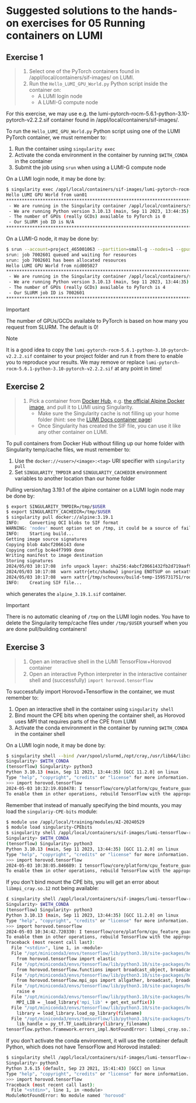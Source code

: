 # Suggested solutions to the hands-on exercises for 05 Running containers on LUMI

## Exercise 1

> 1. Select one of the PyTorch containers found in /appl/local/containers/sif-images/ on LUMI.
> 2. Run the `Hello_LUMI_GPU_World.py` Python script inside the container on:
>    - A LUMI login node
>    - A LUMI-G compute node

For this exercise, we may use e.g. the lumi-pytorch-rocm-5.6.1-python-3.10-pytorch-v2.2.2.sif container found in /appl/local/containers/sif-images/.

To run the `Hello_LUMI_GPU_World.py` Python script using one of the LUMI PyTorch container, we must remember to:

1. Run the container using `singularity exec`
2. Activate the conda environment in the container by running `$WITH_CONDA` in the container
3. Submit the job using `srun` when using a LUMI-G compute node

On a LUMI login node, it may be done by:

```bash
$ singularity exec /appl/local/containers/sif-images/lumi-pytorch-rocm-5.6.1-python-3.10-pytorch-v2.2.2.sif bash -c "\$WITH_CONDA; python3 Hello_LUMI_GPU_World.py"
Hello LUMI GPU World from uan01
********************************************************************************
 - We are running in the Singularity container /appl/local/containers/sif-images/lumi-pytorch-rocm-5.6.1-python-3.10-pytorch-v2.2.2.sif
 - We are running Python version 3.10.13 (main, Sep 11 2023, 13:44:35) [GCC 11.2.0] from /opt/miniconda3/envs/pytorch/bin/python3
 - The number of GPUs (really GCDs) available to PyTorch is 0
 - Our SLURM job ID is N/A
********************************************************************************    
```

On a LUMI-G node, it may be done by:

```bash
$ srun --account=project_465001063 --partition=small-g --nodes=1 --gpus=4 singularity exec /appl/local/containers/sif-images/lumi-pytorch-rocm-5.6.1-python-3.10-pytorch-v2.2.2.sif bash -c "\$WITH_CONDA; python3 Hello_LUMI_GPU_World.py"
srun: job 7002601 queued and waiting for resources
srun: job 7002601 has been allocated resources
Hello LUMI GPU World from nid005027
********************************************************************************
 - We are running in the Singularity container /appl/local/containers/sif-images/lumi-pytorch-rocm-5.6.1-python-3.10-pytorch-v2.2.2.sif
 - We are running Python version 3.10.13 (main, Sep 11 2023, 13:44:35) [GCC 11.2.0] from /opt/miniconda3/envs/pytorch/bin/python3
 - The number of GPUs (really GCDs) available to PyTorch is 4
 - Our SLURM job ID is 7002601
********************************************************************************
```

> [!IMPORTANT]
> The number of GPUs/GCDs available to PyTorch is based on how many you request from SLURM. The default is 0!

> [!NOTE]
> It is a good idea to copy the `lumi-pytorch-rocm-5.6.1-python-3.10-pytorch-v2.2.2.sif` container to your project folder and run it from there to enable you to reproduce your results. We may remove or replace `lumi-pytorch-rocm-5.6.1-python-3.10-pytorch-v2.2.2.sif` at any point in time!

## Exercise 2

> 1. Pick a container from [Docker Hub](https://hub.docker.com/), e.g. [the official Alpine Docker image](https://hub.docker.com/_/alpine), and pull it to LUMI using Singularity.
>     - Make sure the Singularity cache is not filling up your home folder (hint: see the [LUMI Docs  container page](https://docs.lumi-supercomputer.eu/software/containers/singularity/#pulling-container-images-from-a-registry))
>     - Once Singularity has created the SIF file, you can use it like any other container on LUMI.

To pull containers from Docker Hub without filling up our home folder with Singularity temp/cache files, we must remember to:

1. Use the `docker://<user>/<image>:<tag>` URI specifier with `singularity pull`
2. Set `SINGULARITY_TMPDIR` and `SINGULARITY_CACHEDIR` environment variables to another location than our home folder

Pulling version/tag 3.19.1 of the alpine container on a LUMI login node may be done by:

```bash
$ export SINGULARITY_TMPDIR=/tmp/$USER
$ export SINGULARITY_CACHEDIR=/tmp/$USER
$ singularity pull docker://alpine:3.19.1
INFO:    Converting OCI blobs to SIF format
WARNING: 'nodev' mount option set on /tmp, it could be a source of failure during build process
INFO:    Starting build...
Getting image source signatures
Copying blob 4abcf2066143 done  
Copying config bc4e4f7999 done  
Writing manifest to image destination
Storing signatures
2024/05/03 10:17:08  info unpack layer: sha256:4abcf20661432fb2d719aaf90656f55c287f8ca915dc1c92ec14ff61e67fbaf8
2024/05/03 10:17:08  warn xattr{etc/shadow} ignoring ENOTSUP on setxattr "user.rootlesscontainers"
2024/05/03 10:17:08  warn xattr{/tmp/schouoxv/build-temp-1595731751/rootfs/etc/shadow} destination filesystem does not support xattrs, further warnings will be suppressed
INFO:    Creating SIF file...
```

which generates the `alpine_3.19.1.sif` container.

> [!IMPORTANT]
> There is no automatic cleaning of `/tmp` on the LUMI login nodes. You have to delete the Singularity temp/cache files under `/tmp/$USER` yourself when you are done pull/building containers!

## Exercise 3

> 1. Open an interactive shell in the LUMI TensorFlow+Horovod container
> 2. Open an interactive Python interpreter in the interactive container shell and (successfully) `import horovod.tensorflow`

To successfully import Horovod+Tensorflow in the container, we must remember to:

1. Open an interactive shell in the container using `singularity shell`
2. Bind mount the CPE bits when opening the container shell, as Horovod uses MPI that requires parts of the CPE from LUMI
3. Activate the conda environment in the container by running `$WITH_CONDA` in the container shell

On a LUMI login node, it may be done by:

```bash
$ singularity shell --bind /var/spool/slurmd,/opt/cray,/usr/lib64/libcxi.so.1,/usr/lib64/libjansson.so.4 /appl/local/containers/sif-images/lumi-tensorflow-rocm-5.5.1-python-3.10-tensorflow-2.11.1-horovod-0.28.1.sif 
Singularity> $WITH_CONDA
(tensorflow) Singularity> python3
Python 3.10.13 (main, Sep 11 2023, 13:44:35) [GCC 11.2.0] on linux
Type "help", "copyright", "credits" or "license" for more information.
>>> import horovod.tensorflow
2024-05-03 10:32:19.010478: I tensorflow/core/platform/cpu_feature_guard.cc:193] This TensorFlow binary is optimized with oneAPI Deep Neural Network Library (oneDNN) to use the following CPU instructions in performance-critical operations:  AVX2 FMA
To enable them in other operations, rebuild TensorFlow with the appropriate compiler flags.
```

Remember that instead of manually specifying the bind mounts, you may load the `singulariy-CPE-bits` module:

```bash
$ module use /appl/local/training/modules/AI-20240529
$ module load singularity-CPEbits
$ singularity shell /appl/local/containers/sif-images/lumi-tensorflow-rocm-5.5.1-python-3.10-tensorflow-2.11.1-horovod-0.28.1.sif 
Singularity> $WITH_CONDA
(tensorflow) Singularity> python3
Python 3.10.13 (main, Sep 11 2023, 13:44:35) [GCC 11.2.0] on linux
Type "help", "copyright", "credits" or "license" for more information.
>>> import horovod.tensorflow
2024-05-03 10:38:05.846689: I tensorflow/core/platform/cpu_feature_guard.cc:193] This TensorFlow binary is optimized with oneAPI Deep Neural Network Library (oneDNN) to use the following CPU instructions in performance-critical operations:  AVX2 FMA
To enable them in other operations, rebuild TensorFlow with the appropriate compiler flags.
```

If you don't bind mount the CPE bits, you will get an error about `libmpi_cray.so.12` not being available:

```bash
£ singularity shell /appl/local/containers/sif-images/lumi-tensorflow-rocm-5.5.1-python-3.10-tensorflow-2.11.1-horovod-0.28.1.sif 
Singularity> $WITH_CONDA
(tensorflow) Singularity> python3
Python 3.10.13 (main, Sep 11 2023, 13:44:35) [GCC 11.2.0] on linux
Type "help", "copyright", "credits" or "license" for more information.
>>> import horovod.tensorflow
2024-05-03 10:34:42.720330: I tensorflow/core/platform/cpu_feature_guard.cc:193] This TensorFlow binary is optimized with oneAPI Deep Neural Network Library (oneDNN) to use the following CPU instructions in performance-critical operations:  AVX2 FMA
To enable them in other operations, rebuild TensorFlow with the appropriate compiler flags.
Traceback (most recent call last):
  File "<stdin>", line 1, in <module>
  File "/opt/miniconda3/envs/tensorflow/lib/python3.10/site-packages/horovod/tensorflow/__init__.py", line 27, in <module>
    from horovod.tensorflow import elastic
  File "/opt/miniconda3/envs/tensorflow/lib/python3.10/site-packages/horovod/tensorflow/elastic.py", line 24, in <module>
    from horovod.tensorflow.functions import broadcast_object, broadcast_object_fn, broadcast_variables
  File "/opt/miniconda3/envs/tensorflow/lib/python3.10/site-packages/horovod/tensorflow/functions.py", line 24, in <module>
    from horovod.tensorflow.mpi_ops import allgather, broadcast, broadcast_
  File "/opt/miniconda3/envs/tensorflow/lib/python3.10/site-packages/horovod/tensorflow/mpi_ops.py", line 53, in <module>
    raise e
  File "/opt/miniconda3/envs/tensorflow/lib/python3.10/site-packages/horovod/tensorflow/mpi_ops.py", line 50, in <module>
    MPI_LIB = _load_library('mpi_lib' + get_ext_suffix())
  File "/opt/miniconda3/envs/tensorflow/lib/python3.10/site-packages/horovod/tensorflow/mpi_ops.py", line 45, in _load_library
    library = load_library.load_op_library(filename)
  File "/opt/miniconda3/envs/tensorflow/lib/python3.10/site-packages/tensorflow/python/framework/load_library.py", line 54, in load_op_library
    lib_handle = py_tf.TF_LoadLibrary(library_filename)
tensorflow.python.framework.errors_impl.NotFoundError: libmpi_cray.so.12: cannot open shared object file: No such file or directory
```

If you don't activate the conda environment, it will use the container default Python, which does not have TensorFlow and Horovod installed:

```bash
$ singularity shell /appl/local/containers/sif-images/lumi-tensorflow-rocm-5.5.1-python-3.10-tensorflow-2.11.1-horovod-0.28.1.sif 
Singularity> python3
Python 3.6.15 (default, Sep 23 2021, 15:41:43) [GCC] on linux
Type "help", "copyright", "credits" or "license" for more information.
>>> import horovod.tensorflow
Traceback (most recent call last):
  File "<stdin>", line 1, in <module>
ModuleNotFoundError: No module named 'horovod'
```
